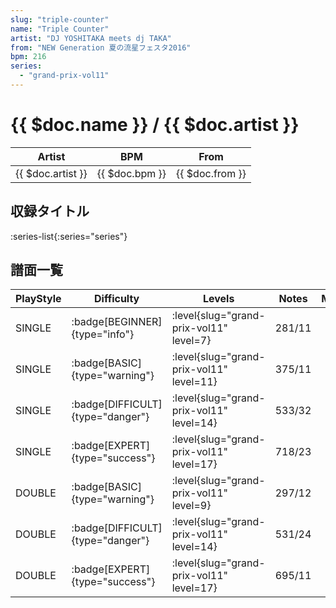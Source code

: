 ```yaml
---
slug: "triple-counter"
name: "Triple Counter"
artist: "DJ YOSHITAKA meets dj TAKA"
from: "NEW Generation 夏の流星フェスタ2016"
bpm: 216
series:
  - "grand-prix-vol11"
---
```


# {{ $doc.name }} / {{ $doc.artist }}

|Artist|BPM|From|
|------|---|----|
|{{ $doc.artist }}|{{ $doc.bpm }}|{{ $doc.from }}|

## 収録タイトル

:series-list{:series="series"}

## 譜面一覧

|PlayStyle|Difficulty|Levels|Notes|Movie|
|---------|----------|------|-----|-----|
|SINGLE| :badge[BEGINNER]{type="info"}|<div class="field is-grouped is-grouped-multiline"> :level{slug="grand-prix-vol11" level=7}</div>|281/11||
|SINGLE| :badge[BASIC]{type="warning"}|<div class="field is-grouped is-grouped-multiline"> :level{slug="grand-prix-vol11" level=11}</div>|375/11||
|SINGLE| :badge[DIFFICULT]{type="danger"}|<div class="field is-grouped is-grouped-multiline"> :level{slug="grand-prix-vol11" level=14}</div>|533/32||
|SINGLE| :badge[EXPERT]{type="success"}|<div class="field is-grouped is-grouped-multiline"> :level{slug="grand-prix-vol11" level=17}</div>|718/23||
|DOUBLE| :badge[BASIC]{type="warning"}|<div class="field is-grouped is-grouped-multiline"> :level{slug="grand-prix-vol11" level=9}</div>|297/12||
|DOUBLE| :badge[DIFFICULT]{type="danger"}|<div class="field is-grouped is-grouped-multiline"> :level{slug="grand-prix-vol11" level=14}</div>|531/24||
|DOUBLE| :badge[EXPERT]{type="success"}|<div class="field is-grouped is-grouped-multiline"> :level{slug="grand-prix-vol11" level=17}</div>|695/11||
